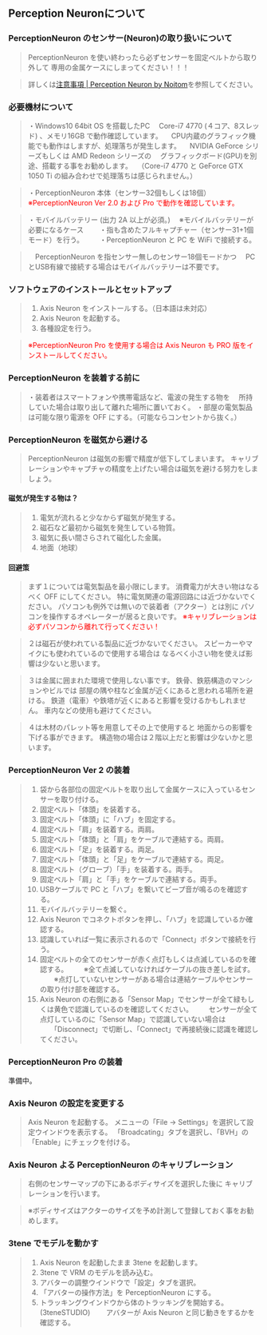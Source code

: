 ## Perception Neuronについて


### PerceptionNeuron のセンサー(Neuron)の取り扱いについて

>PerceptionNeuron を使い終わったら必ずセンサーを固定ベルトから取り外して
>専用の金属ケースにしまってください！！！

>詳しくは[注意事項 | Perception Neuron by Noitom](https://neuronmocap.com/node/1589)を参照してください。


### 必要機材について

>・Windows10 64bit OS を搭載したPC
>　Core-i7 4770 (４コア、8スレッド) 、メモリ16GB で動作確認しています。
>　CPU内蔵のグラフィック機能でも動作はしますが、処理落ちが発生します。
>　NVIDIA GeForce シリーズもしくは AMD Redeon シリーズの
>　グラフィックボード(GPU)を別途、搭載する事をお勧めします。
>　（Core-i7 4770 と GeForce GTX 1050 Ti の組み合わせで処理落ちは感じられません。）

>・PerceptionNeuron 本体（センサー32個もしくは18個）
>　<font color="Red">※PerceptionNeuron Ver 2.0 および Pro で動作を確認しています。</font>

>・モバイルバッテリー (出力 2A 以上が必須。)
>　※モバイルバッテリーが必要になるケース
>　　・指も含めたフルキャプチャー（センサー31+1個モード）を行う。
>　　・PerceptionNeuron と PC を WiFi で接続する。

>　PerceptionNeuron を指センサー無しのセンサー18個モードかつ
>　PCとUSB有線で接続する場合はモバイルバッテリーは不要です。


### ソフトウェアのインストールとセットアップ

>1. Axis Neuron をインストールする。（日本語は未対応）
>2. Axis Neuron を起動する。
>3. 各種設定を行う。

><font color="Red">※PerceptionNeuron Pro を使用する場合は Axis Neuron も PRO 版をインストールしてください。</font>


### PerceptionNeuron を装着する前に

>・装着者はスマートフォンや携帯電話など、電波の発生する物を
>　所持していた場合は取り出して離れた場所に置いておく。
>・部屋の電気製品は可能な限り電源を OFF にする。（可能ならコンセントから抜く。）


### PerceptionNeuron を磁気から避ける

>PerceptionNeuron は磁気の影響で精度が低下してしまいます。
>キャリブレーションやキャプチャの精度を上げたい場合は磁気を避ける努力をしましょう。

#### 磁気が発生する物は？

>1. 電気が流れると少なからず磁気が発生する。
>2. 磁石など最初から磁気を発生している物質。
>3. 磁気に長い間さらされて磁化した金属。
>4. 地面（地球）

#### 回避策

>まず１については電気製品を最小限にします。
>消費電力が大きい物はなるべく OFF にしてください。
>特に電気関連の電源回路には近づかないでください。
>パソコンも例外では無いので装着者（アクター）とは別に
>パソコンを操作するオペレーターが居ると良いです。
><font color="Red">※キャリブレーションは必ずパソコンから離れて行ってください！</font>

>２は磁石が使われている製品に近づかないでください。
>スピーカーやマイクにも使われているので使用する場合は
>なるべく小さい物を使えば影響は少ないと思います。

>３は金属に囲まれた環境で使用しない事です。
>鉄骨、鉄筋構造のマンションやビルでは
>部屋の隅や柱など金属が近くにあると思われる場所を避ける。
>鉄道（電車）や鉄塔が近くにあると影響を受けるかもしれません。
>車内などの使用も避けてください。

>４は木材のパレット等を用意してその上で使用すると
>地面からの影響を下げる事ができます。
>構造物の場合は２階以上だと影響は少ないかと思います。


### PerceptionNeuron Ver 2 の装着

> 1. 袋から各部位の固定ベルトを取り出して金属ケースに入っているセンサーを取り付ける。
> 2. 固定ベルト「体頭」を装着する。
> 3. 固定ベルト「体頭」に「ハブ」を固定する。
> 4. 固定ベルト「肩」を装着する。両肩。
> 5. 固定ベルト「体頭」と「肩」をケーブルで連結する。両肩。
> 6. 固定ベルト「足」を装着する。両足。
> 7. 固定ベルト「体頭」と「足」をケーブルで連結する。両足。
> 8. 固定ベルト（グローブ）「手」を装着する。両手。
> 9. 固定ベルト「肩」と「手」をケーブルで連結する。両手。
>10. USBケーブルで PC と「ハブ」を繋いてビープ音が鳴るのを確認する。
>11. モバイルバッテリーを繋ぐ。
>12. Axis Neuron でコネクトボタンを押し、「ハブ」を認識しているか確認する。
>13. 認識していれば一覧に表示されるので「Connect」ボタンで接続を行う。
>14. 固定ベルトの全てのセンサーが赤く点灯もしくは点滅しているのを確認する。
>　　※全て点滅していなければケーブルの抜き差しを試す。
>　　※点灯していないセンサーがある場合は連結ケーブルやセンサーの取り付け部を確認する。
>15. Axis Neuron の右側にある「Sensor Map」でセンサーが全て緑もしくは黄色で認識しているのを確認してください。
>　　センサーが全て点灯しているのに「Sensor Map」で認識していない場合は
>　　「Disconnect」で切断し、「Connect」で再接続後に認識を確認してください。


### PerceptionNeuron Pro の装着

準備中。


### Axis Neuron の設定を変更する

>Axis Neuron を起動する。
>メニューの「File → Settings」を選択して設定ウインドウを表示する。
>「Broadcating」タブを選択し、「BVH」の「Enable」にチェックを付ける。


### Axis Neuron よる PerceptionNeuron のキャリブレーション

>右側のセンサーマップの下にあるボディサイズを選択した後に
>キャリブレーションを行います。

>※ボディサイズはアクターのサイズを予め計測して登録しておく事をお勧めします。


### 3tene でモデルを動かす

> 1. Axis Neuron を起動したまま 3tene を起動します。
> 2. 3tene で VRM のモデルを読み込む。
> 3. アバターの調整ウインドウで「設定」タブを選択。
> 4. 「アバターの操作方法」を PerceptionNeuron にする。
> 5. トラッキングウインドウから体のトラッキングを開始する。(3teneSTUDIO)
>　　アバターが Axis Neuron と同じ動きをするかを確認する。



